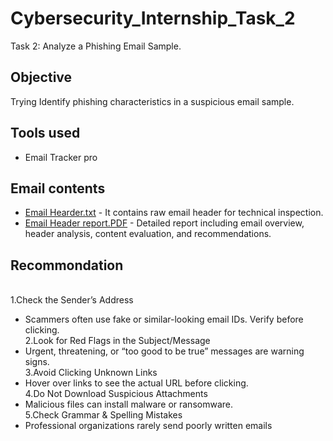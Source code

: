 # Cybersecurity_Internship_Task_2
Task 2: Analyze a Phishing Email Sample.

## Objective
Trying Identify phishing characteristics in a suspicious email sample.

## Tools used
* Email Tracker pro

## Email contents
* [Email Hearder.txt](https://github.com/KRakeshkumar0011/Cybersecurity_Internship_Task_2/blob/main/Email%20Header.txt) - It contains raw email header for technical inspection.
* [Email Header report.PDF](https://github.com/KRakeshkumar0011/Cybersecurity_Internship_Task_2/blob/main/Email%20Header%20report.pdf) - Detailed report including email overview, header analysis, content evaluation, and recommendations.

## Recommondation
<br>1.Check the Sender’s Address
* Scammers often use fake or similar-looking email IDs. Verify before clicking.
<br>2.Look for Red Flags in the Subject/Message
* Urgent, threatening, or “too good to be true” messages are warning signs.
<br>3.Avoid Clicking Unknown Links
* Hover over links to see the actual URL before clicking.
<br>4.Do Not Download Suspicious Attachments
* Malicious files can install malware or ransomware.
<br>5.Check Grammar & Spelling Mistakes
* Professional organizations rarely send poorly written emails
